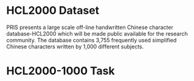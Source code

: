 # HCL2000 Dataset
PRIS presents a large scale off-line handwritten Chinese character database-HCL2000 which will be made public available for the research community. The database contains 3,755 frequently used simplified Chinese characters written by 1,000 different subjects. 

# HCL2000-1000 Task
